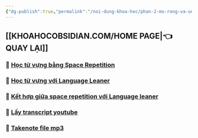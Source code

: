 ```yaml
---
{"dg-publish":true,"permalink":"/noi-dung-khoa-hoc/phan-2-mo-rong-va-ung-dung/hoc-tieng-anh-trong-obsidian/","dgPassFrontmatter":true,"noteIcon":"1"}
---
```



## [[KHOAHOCOBSIDIAN.COM/HOME PAGE\|👈 QUAY LẠI]]

### 💎 [Học từ vựng bằng Space Repetition](https://www.facebook.com/groups/219067851029823/posts/234525699484038/)

### 💎 [Học từ vựng với Language Leaner](https://www.facebook.com/groups/219067851029823/posts/232159736387301)
 
### 💎 [Kết hợp giữa space repetition với Language leaner](https://www.facebook.com/groups/219067851029823/posts/234529566150318/)

### 💎 [Lấy transcript youtube](https://www.facebook.com/groups/219067851029823/posts/232158386387436/)

### 💎 [Takenote file mp3](https://www.facebook.com/groups/219067851029823/posts/233408126262462/)